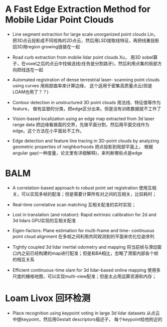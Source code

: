 # A Fast Edge Extraction Method for Mobile Lidar Point Clouds

- Line segment extraction for large scale unorganized point clouds
Lin，把3D点云投影成不同视角的2D点云，然后用LSD提取线特征，再把线重投影回3D用region growing链接在一起

- Road curb extraction from mobile lidar point clouds
Xu， 用3D sobel算子，在voxel之后的点云中找候选线(任务是分割路牙)，然后利用点集的局部方向把线连在一起

- Automated registration of dense terrestrial laser- scanning point clouds using curves
用局部曲率来计算边缘， 这个适用于密集高质量点云(但是LOAM也用了？？)

- Contour detection in unstructured 3D point clouds
用法线、特征值等作为feature， 做有监督的分类，把edge区分出来。但是没有训练数据就不工作了

- Vision-based localization using an edge map extracted from 3d laser range data
把边缘看做面的交界，先做平面分割，然后用平面交线作为edge。这个方法在小平面处不工作。

- Edge detection and feature line tracing in 3D-point clouds by analyzing geometric properties of neighborhoods
把点投影到局部平面上， 根据angular gap(一种度量，论文里有详细解释)，来判断哪些点是edge

# BALM
- A correlation-based approach to robust point set registration
使用互相关，可以实现多帧的配准；但是需要计算所有对之间的互相关，比较耗时；

- Real-time correlative scan matching
互相关配准的实时实现；

- Lost in translation (and rotation): Rapid extrinsic calibration for 2d and 3d lidars
GPU实现的互相关配准

- Eigen-factors: Plane estimation for multi-frame and time- continuous point cloud alignment
在多帧之间利用共同观测到的平面来优化位姿序列

- Tightly coupled 3d lidar inertial odometry and mapping
将当前帧与滑动窗口内之前已经构建的map进行配准；但是和BA相比，忽略了滑窗内部各个帧的相互关系

- Efficient continuous-time slam for 3d lidar-based online mapping
使用多尺度的栅格地图，可以实现multi-view配准；但是太占用运算资源和内存；

# Loam Livox 回环检测
- Place recognition using keypoint voting in large 3d lidar datasets
从点云中提keypoint，然后用Gestalt descriptors描述子， 每个keypoint给他附近的
